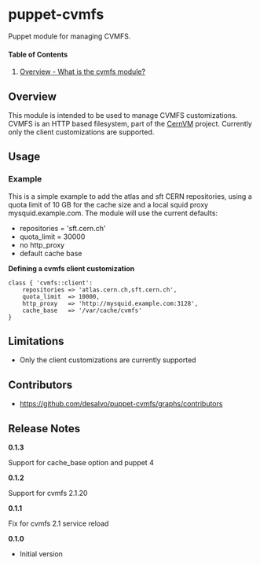 puppet-cvmfs
======

Puppet module for managing CVMFS.

#### Table of Contents
1. [Overview - What is the cvmfs module?](#overview)

Overview
--------

This module is intended to be used to manage CVMFS customizations. CVMFS is an HTTP based filesystem,
part of the [CernVM](http://cernvm.cern.ch) project.
Currently only the client customizations are supported.

Usage
-----

### Example

This is a simple example to add the atlas and sft CERN repositories, using a quota limit of 10 GB for the cache
size and a local squid proxy mysquid.example.com. The module will use the current defaults:

* repositories = 'sft.cern.ch'
* quota_limit = 30000
* no http_proxy
* default cache base

**Defining a cvmfs client customization**

```cvmfs
class { 'cvmfs::client':
    repositories => 'atlas.cern.ch,sft.cern.ch',
    quota_limit  => 10000,
    http_proxy   => 'http://mysquid.example.com:3128',
    cache_base   => '/var/cache/cvmfs'
}
```

Limitations
------------

* Only the client customizations are currently supported

Contributors
------------

* https://github.com/desalvo/puppet-cvmfs/graphs/contributors

Release Notes
-------------

**0.1.3**

Support for cache_base option and puppet 4

**0.1.2**

Support for cvmfs 2.1.20

**0.1.1**

Fix for cvmfs 2.1 service reload

**0.1.0**

* Initial version
